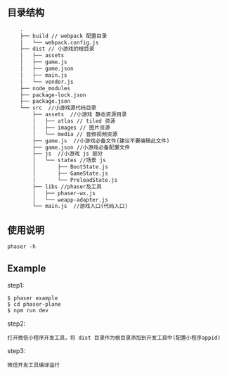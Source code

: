 ## 目录结构

``` html
    .
    ├── build // webpack 配置目录
    │   └── webpack.config.js
    ├── dist // 小游戏的根目录
    │   ├── assets
    │   ├── game.js
    │   ├── game.json
    │   ├── main.js
    │   └── vendor.js
    ├── node_modules
    ├── package-lock.json
    ├── package.json
    └── src  //小游戏源代码目录
        ├── assets  //小游戏 静态资源目录
        │   ├── atlas // tiled 资源
        │   ├── images // 图片资源
        │   └── media // 音频视频资源
        ├── game.js  //小游戏必备文件(建议不要编辑此文件)
        ├── game.json //小游戏必备配置文件
        ├── js  //小游戏 js 部分
        │   └── states //场景 js
        │       ├── BootState.js
        │       ├── GameState.js
        │       └── PreloadState.js
        ├── libs //phaser及工具
        │   ├── phaser-wx.js
        │   └── weapp-adapter.js
        └── main.js  //游戏入口(代码入口)
```


## 使用说明

    phaser -h


## Example

step1:

    $ phaser example
    $ cd phaser-plane
    $ npm run dev

step2:

    打开微信小程序开发工具，将 dist 目录作为根目录添加到开发工具中(配置小程序appid)

step3:

    微信开发工具编译运行
